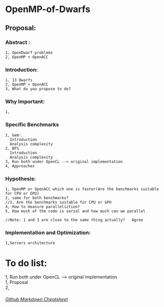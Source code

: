 # OpenMP-of-Dwarfs

## Proposal:  
###  Abstract :  
    1, OpenDwarf problems  
    2, OpenMP + OpenACC  


###  Introduction:  
    1, 13 Dwarfs  
    2, OpenMP + OpenACC  
    3, What do you propose to do?

###  Why Important:  
    1,

    
###  Specific Benchmarks  
    1, Gem:  
      Introduction  
      Analysis complexity  
    2, BFS  
      Introduction  
      Analysis complexity  
    3, Run both under OpenCL --> original implementation    
    4, Approaches 
    
###  Hypothesis:  
    1, OpenMP or OpenACC which one is faster(Are the benchmarks suitable for CPU or GPU)  
    2, same for both benchmarks?  
    //3, Are the benchmarks suitable for CPU or GPU  
    4, How to measure paralleliztion?  
    5, How much of the code is serial and how much can we parallel  
    
    //Note: 1 and 3 are close to the same thing actually?   Agree
    
###  Implementation and Optimization:  
    1,Servers architecture  
    
    
# To do list:  
   1, Run both under OpenCL --> original implementation  
   1, Proposal  
   2, 
   
   
   
   
   
   
   
   ###### [Github Markdown Cheatsheet](https://github.com/adam-p/markdown-here/wiki/Markdown-Cheatsheet)
